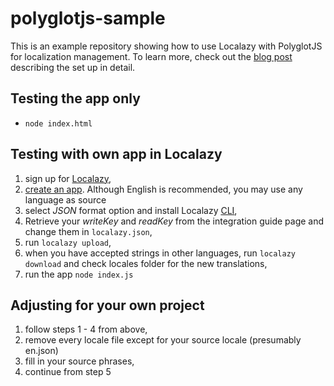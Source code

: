 # polyglotjs-sample

This is an example repository showing how to use Localazy with PolyglotJS for localization management.
To learn more, check out the [blog post](https://localazy.com/blog/how-to-localise-nodejs-with-polyglotjs-and-localazy-i18n) describing the set up in detail.

## Testing the app only
- `node index.html`

## Testing with own app in Localazy
1. sign up for [Localazy](https://localazy.com/register),
2. [create an app](https://localazy.com/my/create). Although English is recommended, you may use any language as source 
3. select *JSON* format option and install Localazy [CLI](https://testing.localazy.com/docs/cli/installation),
4. Retrieve your _writeKey_ and _readKey_ from the integration guide page and change them in `localazy.json`,
5. run `localazy upload`,
6. when you have accepted strings in other languages, run `localazy download` and check locales folder for the new translations,
7. run the app `node index.js`

## Adjusting for your own project
1. follow steps 1 - 4 from above,
2. remove every locale file except for your source locale (presumably en.json)
3. fill in your source phrases,
4. continue from step 5
